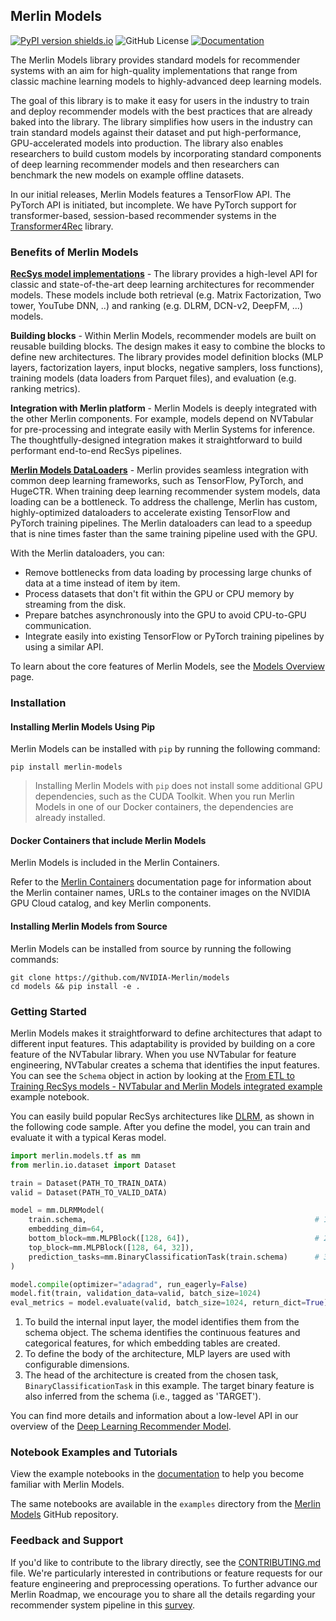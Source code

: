 ## Merlin Models

[![PyPI version shields.io](https://img.shields.io/pypi/v/merlin-models.svg)](https://pypi.python.org/pypi/merlin-models/)
![GitHub License](https://img.shields.io/github/license/NVIDIA-Merlin/models)
[![Documentation](https://img.shields.io/badge/documentation-blue.svg)](https://nvidia-merlin.github.io/models/stable/)

The Merlin Models library provides standard models for recommender systems with an aim for high-quality implementations
that range from classic machine learning models to highly-advanced deep learning models.

The goal of this library is to make it easy for users in the industry to train and deploy recommender models with the best
practices that are already baked into the library. The library simplifies how users in the industry can train standard models against their dataset and put high-performance, GPU-accelerated models into production. The library also enables researchers to build custom
models by incorporating standard components of deep learning recommender models and then researchers can benchmark the new models on
example offline
datasets.

In our initial releases, Merlin Models features a TensorFlow API. The PyTorch API is initiated, but incomplete. We have PyTorch support for transformer-based, session-based recommender systems in the [Transformer4Rec](https://github.com/NVIDIA-Merlin/Transformers4Rec/) library.

### Benefits of Merlin Models

**[RecSys model implementations](https://nvidia-merlin.github.io/models/stable/models_overview.html)** - The library provides a high-level API for classic and state-of-the-art deep learning architectures for recommender models.
These models include both retrieval (e.g. Matrix Factorization, Two tower, YouTube DNN, ..) and ranking (e.g. DLRM, DCN-v2, DeepFM, ...) models.

**Building blocks** - Within Merlin Models, recommender models are built on reusable building blocks.
The design makes it easy to combine the blocks to define new architectures.
The library provides model definition blocks (MLP layers, factorization layers, input blocks, negative samplers, loss functions), training models (data loaders from Parquet files), and evaluation (e.g. ranking metrics).

**Integration with Merlin platform** - Merlin Models is deeply integrated with the other Merlin components.
For example, models depend on NVTabular for pre-processing and integrate easily with Merlin Systems for inference.
The thoughtfully-designed integration makes it straightforward to build performant end-to-end RecSys pipelines.

**[Merlin Models DataLoaders](https://nvidia-merlin.github.io/models/stable/api.html#loader-utility-functions)** - Merlin provides seamless integration with common deep learning frameworks, such as TensorFlow, PyTorch, and HugeCTR.
When training deep learning recommender system models, data loading can be a bottleneck.
To address the challenge, Merlin has custom, highly-optimized dataloaders to accelerate existing TensorFlow and PyTorch training pipelines.
The Merlin dataloaders can lead to a speedup that is nine times faster than the same training pipeline used with the GPU.

With the Merlin dataloaders, you can:

- Remove bottlenecks from data loading by processing large chunks of data at a time instead of item by item.
- Process datasets that don't fit within the GPU or CPU memory by streaming from the disk.
- Prepare batches asynchronously into the GPU to avoid CPU-to-GPU communication.
- Integrate easily into existing TensorFlow or PyTorch training pipelines by using a similar API.

To learn about the core features of Merlin Models, see the [Models Overview](https://nvidia-merlin.github.io/models/stable/models_overview.html) page.

### Installation

#### Installing Merlin Models Using Pip

Merlin Models can be installed with `pip` by running the following command:

```shell
pip install merlin-models
```

> Installing Merlin Models with `pip` does not install some additional GPU dependencies, such as the CUDA Toolkit.
> When you run Merlin Models in one of our Docker containers, the dependencies are already installed.

#### Docker Containers that include Merlin Models

Merlin Models is included in the Merlin Containers.

Refer to the [Merlin Containers](https://nvidia-merlin.github.io/Merlin/stable/containers.html) documentation page for information about the Merlin container names, URLs to the container images on the NVIDIA GPU Cloud catalog, and key Merlin components.

#### Installing Merlin Models from Source

Merlin Models can be installed from source by running the following commands:

```shell
git clone https://github.com/NVIDIA-Merlin/models
cd models && pip install -e .
```

### Getting Started

Merlin Models makes it straightforward to define architectures that adapt to different input features.
This adaptability is provided by building on a core feature of the NVTabular library.
When you use NVTabular for feature engineering, NVTabular creates a schema that identifies the input features.
You can see the `Schema` object in action by looking at the [From ETL to Training RecSys models - NVTabular and Merlin Models integrated example](https://nvidia-merlin.github.io/models/stable/examples/02-Merlin-Models-and-NVTabular-integration.html) example notebook.

You can easily build popular RecSys architectures like [DLRM](http://arxiv.org/abs/1906.00091), as shown in the following code sample.
After you define the model, you can train and evaluate it with a typical Keras model.

```python
import merlin.models.tf as mm
from merlin.io.dataset import Dataset

train = Dataset(PATH_TO_TRAIN_DATA)
valid = Dataset(PATH_TO_VALID_DATA)

model = mm.DLRMModel(
    train.schema,                                                   # 1
    embedding_dim=64,
    bottom_block=mm.MLPBlock([128, 64]),                            # 2
    top_block=mm.MLPBlock([128, 64, 32]),
    prediction_tasks=mm.BinaryClassificationTask(train.schema)      # 3
)

model.compile(optimizer="adagrad", run_eagerly=False)
model.fit(train, validation_data=valid, batch_size=1024)
eval_metrics = model.evaluate(valid, batch_size=1024, return_dict=True)
```

1.  To build the internal input layer, the model identifies them from the schema object.
    The schema identifies the continuous features and categorical features, for which embedding tables are created.
2.  To define the body of the architecture, MLP layers are used with configurable dimensions.
3.  The head of the architecture is created from the chosen task, `BinaryClassificationTask` in this example.
    The target binary feature is also inferred from the schema (i.e., tagged as 'TARGET').

You can find more details and information about a low-level API in our overview of the
[Deep Learning Recommender Model](https://nvidia-merlin.github.io/models/stable/models_overview.html#deep-learning-recommender-model).

### Notebook Examples and Tutorials

View the example notebooks in the [documentation](https://nvidia-merlin.github.io/models/stable/examples/README.html) to help you become familiar with Merlin Models.

The same notebooks are available in the `examples` directory from the [Merlin Models](https://github.com/NVIDIA-Merlin/models) GitHub repository.

### Feedback and Support

If you'd like to contribute to the library directly, see the [CONTRIBUTING.md](CONTRIBUTING.md) file.
We're particularly interested in contributions or feature requests for our feature engineering and preprocessing operations.
To further advance our Merlin Roadmap, we encourage you to share all the details regarding your recommender system pipeline in this [survey](https://developer.nvidia.com/merlin-devzone-survey).
